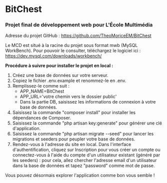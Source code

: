 # BitChest
### Projet final de développement web pour L'École Multimédia

Adresse du projet GitHub : https://github.com/TheoMoriceEM/BitChest

Le MCD est situé à la racine du projet sous format mwb (MySQL WorkBench). Pour pouvoir le consulter, téléchargez le logiciel ici : https://dev.mysql.com/downloads/workbench/


**Procédure à suivre pour installer le projet en local :**
1. Créez une base de données sur votre serveur.
2. Copiez le fichier .env.example et renommez-le en .env.
3. Remplissez-le comme suit :
    * APP_NAME=BitChest
    * APP_URL='votre chemin vers le dossier public'
    * Dans la partie DB, saisissez les informations de connexion à votre base de données.
4. Saisissez la commande "composer install" pour installer les dépendances de Composer.
5. Saisissez la commande "php artisan key:generate" pour générer une clé d'application.
6. Saisissez la commande "php artisan migrate --seed" pour lancer les migrations et seeders pour peupler votre base de données.
7. Rendez-vous à l'adresse du site en local. Dans l'interface d'authentification, cliquez sur Inscription pour vous créer un compte ou connectez-vous à l'aide du compte d'un utilisateur existant (généré par les seeders) : pour cela, allez chercher l'adresse email d'un utilisateur dans la base de données et tapez "password" comme mot de passe.

Vous pouvez désormais explorer l'application comme bon vous semble !
